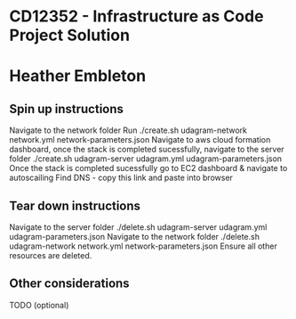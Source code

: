 # CD12352 - Infrastructure as Code Project Solution
# Heather Embleton      

## Spin up instructions
Navigate to the network folder
Run ./create.sh udagram-network network.yml network-parameters.json
Navigate to aws cloud formation dashboard, once the stack is completed sucessfully, navigate to the server folder
./create.sh udagram-server udagram.yml udagram-parameters.json
Once the stack is completed sucessfully go to EC2 dashboard & navigate to autoscailing
Find DNS - copy this link and paste into browser


## Tear down instructions
Navigate to the server folder 
./delete.sh udagram-server udagram.yml udagram-parameters.json
Navigate to the network folder
./delete.sh udagram-network network.yml network-parameters.json
Ensure all other resources are deleted. 

## Other considerations
TODO (optional)